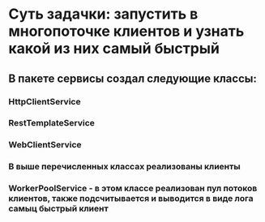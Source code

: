 # Суть задачки: запустить в многопоточке клиентов и узнать какой из них самый быстрый
## В пакете сервисы создал следующие классы:
### HttpClientService
### RestTemplateService 
### WebClientService
### В выше перечисленных классах реализованы клиенты
### WorkerPoolService - в этом классе реализован пул потоков клиентов, также подсчитывается и выводится в виде лога самыц быстрый клиент 